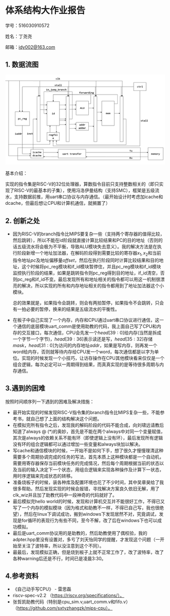 # 体系结构大作业报告

学号：516030910572

姓名：丁尧尧

邮箱：idy002@163.com

## 1. 数据流图

![数据流图](https://github.com/idy002/risc-v/blob/master/data%20flow.png)

基本介绍：

实现的指令集是RISC-V的32位处理器，算数指令目前只支持整数相关的（即只实现了RISC-V的最基本的子集），使用冯洛伊曼结构（支持SMC），框架是五级流水，支持数据前推，用uart串口协议与内存通信。（最开始设计时考虑加icache和dcache，但最后想让CPU和计算机通信，就搁置了）

## 2. 创新之处

* 因为RISC-V的branch指令比MIPS要复杂一些（支持两个寄存器的值得比较，然后跳转），所以不能在id阶段就直接计算比较结果和PC的目的地址（否则的话五级流水将会极为不平衡，导致ALU模块失去意义）。我的解决方法是在执行阶段新增一个地址加法器，在解码阶段得到需要比较的寄存器$x_1, x_2$和当前指令地址$pc$及地址偏移量$offset$，然后在执行阶段同时计算比较结果和目的地址，这个时候将pc_reg模块和if_id模块暂停住，并且pc_reg模块和if_id模块监控执行阶段的结果，如果是跳转指令则pc_reg得到目的地址，if_id清空，否则pc_reg和if_id不变。最后发现所有和地址相关的指令都可以用这一机制很漂亮的解决，所以实现的所有和内存地址相关的指令都用到了地址加法器这个小模块。

  总的效果就是，如果指令会跳转，则会有两拍暂停，如果指令不会跳转，只会有一拍必要的暂停，换来的结果是五级流水的平衡性。

* 在板子中自己实现了一个内存，内存和CPU通过uart串口协议进行通信，这一个通信的底层模块uart_comm是使用助教的代码，我上面自己写了CPU和内存的交互接口，每次通信，CPU会先发一个$head[39:0]$给内存(当然是拆成一个字节一个字节)，$head[39:36]$表示读还是写，$head[35:32]$存储$mask$，$head[31:0]$为访问的内存地址$addr$，如果是写内存，则再发一个word给内存，否则就等待内存给CPU发一个word，每次通信都是以字为单位。实现的时候发现一个小技巧，让访存操作在CPU其他模块看来仅仅是一个组合逻辑，每次必定可以一周期得到结果，而真真实现的是等待很多周期与内存通信。



## 3.遇到的困难

按照时间顺序列一下遇到的困难及解决措施：

- 最开始实现的时候发现RISC-V指令集的branch指令比MIPS复杂一些，不能参考书，就自己想了上面的结构解决这个问题。
- 在模拟完所有指令之后，发现我的解码阶段的代码不能合成，向刘啸远请教后知道了always @ (*)的奥妙，首先是不能在两个always中对同一个变量赋值，其次是always的依赖关系不能有环（即使逻辑上没有环），最后发现所有逻辑没有环的组合逻辑都可以通过增加一些变量和always块加以解决。
- 写cache和通信模块的时候，一开始不是如何下手，想了很久才慢慢理清这种需要多个周期协调完成的任务的写法，首先本质上这种模块都是一个自动机，需要用寄存器保存当前模块任务的完成情况，然后每个周期根据当前的状态以及当前的输入决定下一个状态，用组合逻辑来实现各种操作及计算下一状态，用时序逻辑来完成状态的转移。
- 准备烧板子的时候，装各种库及配置环境也花了不少时间，其中吴章昊给了我很多帮助。然后发现实现的时候会报错，寻找解决方案良久依旧无解，用了clk_wiz并且加了助教代码中一段神奇的代码就好了。
- 最后模拟完hello world的时候，发现和计算机交互并不能很好工作，不得已又写了一个内存的模拟模块（因为格式和助教不一样，不得已自己写，我也很绝望），然后在linux下调试成功，搬到windows下发现居然不对，究竟调试，发现是for循环的表现行为有些不同，至今不解，改了后在windows下也可以成功模拟。
- 最后是uart_comm协议用的是助教的，然后助教使用了偶校验，我的adpter.hpp里没有设置对，多亏了刘天怡同学的提醒，才发现这个问题（一开始至关注了波特率，所以没注意到这个不同）。
- 最最后，发现模拟正确，但是烧到板子上就不正常工作了，改了波特率，改了各种warning后还是不行，时间已是凌晨3:30。

## 4.参考资料

- 《自己动手写CPU》 - 雷思磊
- riscv-spec-v2.2 （https://riscv.org/specifications/）。
- 张哲凯助教代码（特别是cpu_sim.v,uart_comm.v和fifo.v）（https://github.com/sxtyzhangzk/mips-cpu）。

